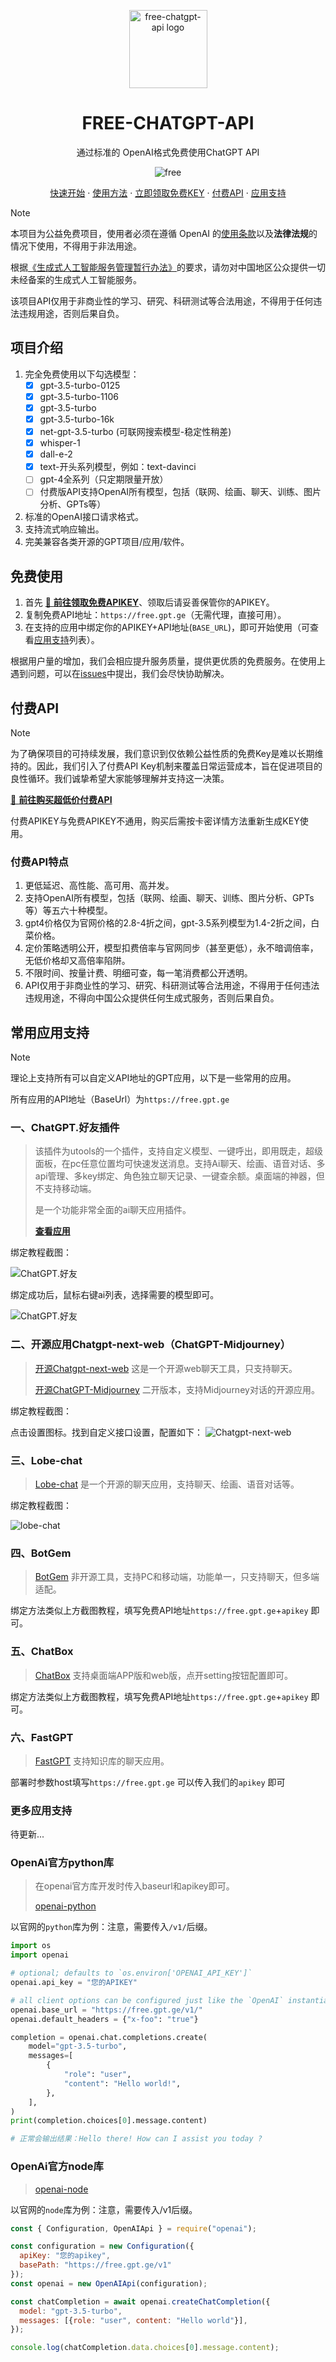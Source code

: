 <p align="center">
  <a href="https://github.com/popjane/free_chatgpt_api"><img src="./images/logo.png" width="125" height="125" alt="free-chatgpt-api logo"></a>
</p>

<div align="center">

# FREE-CHATGPT-API

通过标准的 OpenAI格式免费使用ChatGPT API

</div>

<p align="center">
  <img src="https://img.shields.io/badge/FREE-100%25-green_blue" alt="free">
</p>

<p align="center">
  <a href="https://github.com/popjane/free_chatgpt_api?tab=readme-ov-file#%E9%A1%B9%E7%9B%AE%E4%BB%8B%E7%BB%8D">快速开始</a>
  ·
  <a href="https://github.com/popjane/free_chatgpt_api?tab=readme-ov-file#%E5%85%8D%E8%B4%B9%E4%BD%BF%E7%94%A8">使用方法</a>
  ·
  <a href="https://free.gpt.ge/github" target="_blank">立即领取免费KEY</a>
  ·
  <a href="https://github.com/popjane/free_chatgpt_api?tab=readme-ov-file#%E4%BB%98%E8%B4%B9api">付费API</a>
  ·
  <a href="https://github.com/popjane/free_chatgpt_api?tab=readme-ov-file#%E5%B8%B8%E7%94%A8%E5%BA%94%E7%94%A8%E6%94%AF%E6%8C%81">应用支持</a>
</p>

> [!NOTE]
> 本项目为公益免费项目，使用者必须在遵循 OpenAI 的[使用条款](https://openai.com/policies/terms-of-use)以及**法律法规**的情况下使用，不得用于非法用途。
> 
> 根据[《生成式人工智能服务管理暂行办法》](http://www.cac.gov.cn/2023-07/13/c_1690898327029107.htm)的要求，请勿对中国地区公众提供一切未经备案的生成式人工智能服务。
>
> 该项目API仅用于非商业性的学习、研究、科研测试等合法用途，不得用于任何违法违规用途，否则后果自负。

## 项目介绍

1. 完全免费使用以下勾选模型：
   + [x] gpt-3.5-turbo-0125
   + [x] gpt-3.5-turbo-1106
   + [x] gpt-3.5-turbo
   + [x] gpt-3.5-turbo-16k
   + [x] net-gpt-3.5-turbo (可联网搜索模型-稳定性稍差)
   + [x] whisper-1
   + [x] dall-e-2
   + [x] text-开头系列模型，例如：text-davinci
   + [ ] gpt-4全系列（只定期限量开放）
   + [ ] 付费版API支持OpenAI所有模型，包括（联网、绘画、聊天、训练、图片分析、GPTs等）
2. 标准的OpenAI接口请求格式。
3. 支持流式响应输出。
4. 完美兼容各类开源的GPT项目/应用/软件。

## 免费使用

1. 首先 [🚀 **前往领取免费APIKEY**](https://free.gpt.ge/github)、领取后请妥善保管你的APIKEY。
2. 复制免费API地址：`https://free.gpt.ge`（无需代理，直接可用）。
3. 在支持的应用中绑定你的APIKEY+API地址(`BASE_URL`)，即可开始使用（可查看[应用支持](https://github.com/popjane/free_chatgpt_api?tab=readme-ov-file#%E5%B8%B8%E7%94%A8%E5%BA%94%E7%94%A8%E6%94%AF%E6%8C%81)列表）。

根据用户量的增加，我们会相应提升服务质量，提供更优质的免费服务。在使用上遇到问题，可以在[issues](https://github.com/popjane/free_chatgpt_api/issues)中提出，我们会尽快协助解决。

## 付费API

> [!NOTE]
> 为了确保项目的可持续发展，我们意识到仅依赖公益性质的免费Key是难以长期维持的。因此，我们引入了付费API Key机制来覆盖日常运营成本，旨在促进项目的良性循环。我们诚挚希望大家能够理解并支持这一决策。
> 
> [🚀 **前往购买超低价付费API**](https://v3.cm) 
> 
> 付费APIKEY与免费APIKEY不通用，购买后需按卡密详情方法重新生成KEY使用。

### 付费API特点

1. 更低延迟、高性能、高可用、高并发。
2. 支持OpenAI所有模型，包括（联网、绘画、聊天、训练、图片分析、GPTs等）等五六十种模型。
3. gpt4价格仅为官网价格的2.8-4折之间，gpt-3.5系列模型为1.4-2折之间，白菜价格。
4. 定价策略透明公开，模型扣费倍率与官网同步（甚至更低），永不暗调倍率，无低价格却又高倍率陷阱。
5. 不限时间、按量计费、明细可查，每一笔消费都公开透明。
6. API仅用于非商业性的学习、研究、科研测试等合法用途，不得用于任何违法违规用途，不得向中国公众提供任何生成式服务，否则后果自负。

## 常用应用支持

> [!NOTE]
> 理论上支持所有可以自定义API地址的GPT应用，以下是一些常用的应用。
>
> 所有应用的API地址（BaseUrl）为`https://free.gpt.ge`

### 一、ChatGPT.好友插件

> 该插件为utools的一个插件，支持自定义模型、一键呼出，即用既走，超级面板，在pc任意位置均可快速发送消息。支持Ai聊天、绘画、语音对话、多api管理、多key绑定、角色独立聊天记录、一键查余额。桌面端的神器，但不支持移动端。
>
> 是一个功能非常全面的ai聊天应用插件。
> 
> [ **查看应用**](https://u.tools/plugins/detail/ChatGPT.%E5%A5%BD%E5%8F%8B/)

绑定教程截图：

![ChatGPT.好友](./images/free_utools.png)

绑定成功后，鼠标右键ai列表，选择需要的模型即可。

![ChatGPT.好友](./images/free_utools1.png)

### 二、开源应用Chatgpt-next-web（ChatGPT-Midjourney）

> [开源Chatgpt-next-web](https://github.com/ChatGPTNextWeb/ChatGPT-Next-Web) 这是一个开源web聊天工具，只支持聊天。
> 
> [开源ChatGPT-Midjourney](https://github.com/Licoy/ChatGPT-Midjourney) 二开版本，支持Midjourney对话的开源应用。

绑定教程截图：

点击设置图标。找到自定义接口设置，配置如下：
![Chatgpt-next-web](./images/free_chatgpt-next-web.png)

### 三、Lobe-chat

> [Lobe-chat](https://github.com/lobehub/lobe-chat) 是一个开源的聊天应用，支持聊天、绘画、语音对话等。

绑定教程截图：

![lobe-chat](./images/free_lobe-chat.png)

### 四、BotGem

> [BotGem](https://botgem.com/) 非开源工具，支持PC和移动端，功能单一，只支持聊天，但多端适配。

绑定方法类似上方截图教程，填写免费API地址`https://free.gpt.ge`+`apikey` 即可。

### 五、ChatBox

> [ChatBox](https://github.com/Bin-Huang/chatbox) 支持桌面端APP版和web版，点开setting按钮配置即可。

绑定方法类似上方截图教程，填写免费API地址`https://free.gpt.ge`+`apikey` 即可。

### 六、FastGPT

> [FastGPT](https://github.com/labring/FastGPT) 支持知识库的聊天应用。

部署时参数host填写`https://free.gpt.ge` 可以传入我们的`apikey` 即可

### 更多应用支持

待更新...

### OpenAi官方python库

> 在openai官方库开发时传入baseurl和apikey即可。
>
> [openai-python](https://github.com/openai/openai-python)

以官网的`python`库为例：注意，需要传入`/v1/`后缀。

```python
import os
import openai

# optional; defaults to `os.environ['OPENAI_API_KEY']`
openai.api_key = "您的APIKEY"

# all client options can be configured just like the `OpenAI` instantiation counterpart
openai.base_url = "https://free.gpt.ge/v1/"
openai.default_headers = {"x-foo": "true"}

completion = openai.chat.completions.create(
    model="gpt-3.5-turbo",
    messages=[
        {
            "role": "user",
            "content": "Hello world!",
        },
    ],
)
print(completion.choices[0].message.content)

# 正常会输出结果：Hello there! How can I assist you today ?
```

### OpenAi官方node库

> [openai-node](https://github.com/openai/openai-node)

以官网的`node`库为例：注意，需要传入/v1后缀。

```js
const { Configuration, OpenAIApi } = require("openai");

const configuration = new Configuration({
  apiKey: "您的apikey",
  basePath: "https://free.gpt.ge/v1"
});
const openai = new OpenAIApi(configuration);

const chatCompletion = await openai.createChatCompletion({
  model: "gpt-3.5-turbo",
  messages: [{role: "user", content: "Hello world"}],
});

console.log(chatCompletion.data.choices[0].message.content);
```
